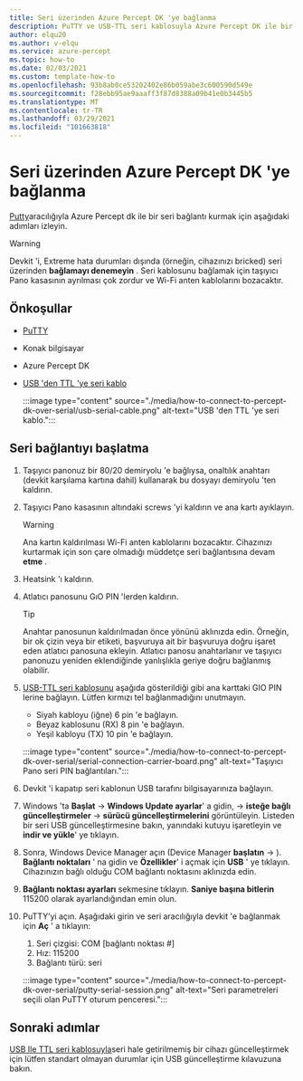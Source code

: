 ```yaml
---
title: Seri üzerinden Azure Percept DK 'ye bağlanma
description: PuTTY ve USB-TTL seri kablosuyla Azure Percept DK ile bir seri bağlantı ayarlamayı öğrenin
author: elqu20
ms.author: v-elqu
ms.service: azure-percept
ms.topic: how-to
ms.date: 02/03/2021
ms.custom: template-how-to
ms.openlocfilehash: 93b8ab0ce53202402e86b059abe3c600590d549e
ms.sourcegitcommit: f28ebb95ae9aaaff3f87d8388a09b41e0b3445b5
ms.translationtype: MT
ms.contentlocale: tr-TR
ms.lasthandoff: 03/29/2021
ms.locfileid: "101663818"
---
```

# <a name="connect-to-your-azure-percept-dk-over-serial"></a>Seri üzerinden Azure Percept DK 'ye bağlanma

[Putty](https://www.chiark.greenend.org.uk/~sgtatham/putty/latest.html)aracılığıyla Azure Percept dk ile bir seri bağlantı kurmak için aşağıdaki adımları izleyin.

> [!WARNING]
> Devkit 'i, Extreme hata durumları dışında (örneğin, cihazınızı bricked) seri üzerinden **bağlamayı denemeyin** . Seri kablosunu bağlamak için taşıyıcı Pano kasasının ayrılması çok zordur ve Wi-Fi anten kablolarını bozacaktır.

## <a name="prerequisites"></a>Önkoşullar

- [PuTTY](https://www.chiark.greenend.org.uk/~sgtatham/putty/latest.html)
- Konak bilgisayar
- Azure Percept DK
- [USB 'den TTL 'ye seri kablo](https://www.adafruit.com/product/954)

    :::image type="content" source="./media/how-to-connect-to-percept-dk-over-serial/usb-serial-cable.png" alt-text="USB 'den TTL 'ye seri kablo.":::

## <a name="initiate-the-serial-connection"></a>Seri bağlantıyı başlatma

1. Taşıyıcı panonuz bir 80/20 demiryolu 'e bağlıysa, onaltılık anahtarı (devkit karşılama kartına dahil) kullanarak bu dosyayı demiryolu 'ten kaldırın.

1. Taşıyıcı Pano kasasının altındaki screws 'yi kaldırın ve ana kartı ayıklayın.

    > [!WARNING]
    > Ana kartın kaldırılması Wi-Fi anten kablolarını bozacaktır. Cihazınızı kurtarmak için son çare olmadığı müddetçe seri bağlantısına devam **etme** .

1. Heatsink 'ı kaldırın.

1. Atlatıcı panosunu GıO PIN 'lerden kaldırın.

    > [!TIP]
    > Anahtar panosunun kaldırılmadan önce yönünü aklınızda edin. Örneğin, bir ok çizin veya bir etiketi, başvuruya ait bir başvuruya doğru işaret eden atlatıcı panosuna ekleyin. Atlatıcı panosu anahtarlanır ve taşıyıcı panonuzu yeniden eklendiğinde yanlışlıkla geriye doğru bağlanmış olabilir.

1. [USB-TTL seri kablosunu](https://www.adafruit.com/product/954) aşağıda gösterildiği gibi ana karttaki GIO PIN lerine bağlayın. Lütfen kırmızı tel bağlanmadığını unutmayın.

    - Siyah kabloyu (iğne) 6 pin 'e bağlayın.
    - Beyaz kablosunu (RX) 8 pin 'e bağlayın.
    - Yeşil kabloyu (TX) 10 pin 'e bağlayın.

    :::image type="content" source="./media/how-to-connect-to-percept-dk-over-serial/serial-connection-carrier-board.png" alt-text="Taşıyıcı Pano seri PIN bağlantıları.":::

1. Devkit 'i kapatıp seri kablonun USB tarafını bilgisayarınıza bağlayın.

1. Windows 'ta **Başlat**  ->  **Windows Update ayarlar**' a gidin,  ->  **isteğe bağlı güncelleştirmeler**  ->  **sürücü güncelleştirmelerini** görüntüleyin. Listeden bir seri USB güncelleştirmesine bakın, yanındaki kutuyu işaretleyin ve **indir ve yükle**' ye tıklayın.  

1. Sonra, Windows Device Manager açın (Device Manager **başlatın**  ->  ). **Bağlantı noktaları** ' na gidin ve **Özellikler**' i açmak için **USB** ' ye tıklayın. Cihazınızın bağlı olduğu COM bağlantı noktasını aklınızda edin.

1. **Bağlantı noktası ayarları** sekmesine tıklayın. **Saniye başına bitlerin** 115200 olarak ayarlandığından emin olun.

1. PuTTY’yi açın. Aşağıdaki girin ve seri aracılığıyla devkit 'e bağlanmak için **Aç** ' a tıklayın:

    1. Seri çizgisi: COM [bağlantı noktası #]
    1. Hız: 115200
    1. Bağlantı türü: seri

    :::image type="content" source="./media/how-to-connect-to-percept-dk-over-serial/putty-serial-session.png" alt-text="Seri parametreleri seçili olan PuTTY oturum penceresi.":::

## <a name="next-steps"></a>Sonraki adımlar

[USB Ile TTL seri kablosuyla](https://www.adafruit.com/product/954)seri hale getirilmemiş bir cihazı güncelleştirmek için lütfen standart olmayan durumlar için USB güncelleştirme kılavuzuna bakın.

[comment]: # (Kullanılabilir olduğunda USB güncelleştirme kılavuzuna bağlantı ekleyin.)